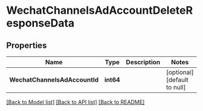 # WechatChannelsAdAccountDeleteResponseData

## Properties
Name | Type | Description | Notes
------------ | ------------- | ------------- | -------------
**WechatChannelsAdAccountId** | **int64** |  | [optional] [default to null]

[[Back to Model list]](../README.md#documentation-for-models) [[Back to API list]](../README.md#documentation-for-api-endpoints) [[Back to README]](../README.md)


